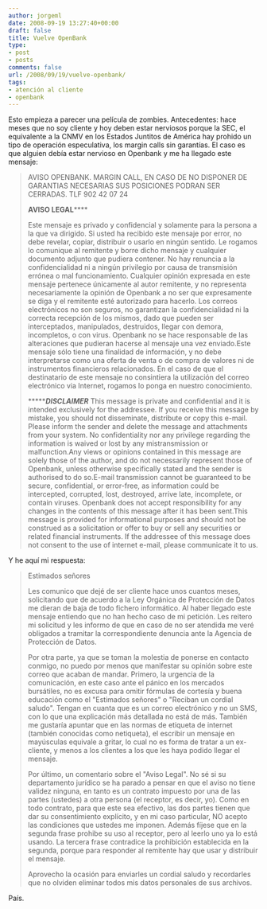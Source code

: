 ```yaml
---
author: jorgeml
date: 2008-09-19 13:27:40+00:00
draft: false
title: Vuelve OpenBank
type: 
- post
- posts
comments: false
url: /2008/09/19/vuelve-openbank/
tags:
- atención al cliente
- openbank
---
```


Esto empieza a parecer una película de zombies. Antecedentes: hace meses que no soy cliente y hoy deben estar nerviosos porque la SEC, el equivalente a la CNMV en los Estados Juntitos de América hay prohido un tipo de operación especulativa, los margin calls sin garantías. El caso es que alguien debía estar nervioso en Openbank y me ha llegado este mensaje:

> AVISO OPENBANK. MARGIN CALL, EN CASO DE NO DISPONER DE GARANTIAS
> NECESARIAS SUS POSICIONES PODRAN SER CERRADAS. TLF 902 42 07 24
> 
> ******************AVISO LEGAL**********************
> 
> Este mensaje es privado y confidencial y solamente para la persona a la
> que va dirigido. Si usted ha recibido este mensaje por error, no debe
> revelar, copiar, distribuir o usarlo en ningún sentido. Le rogamos lo
> comunique al remitente y borre dicho mensaje y cualquier documento adjunto
> que pudiera contener. No hay renuncia a la confidencialidad ni a ningún
> privilegio por causa de transmisión errónea o mal funcionamiento.
> Cualquier opinión expresada en este mensaje pertenece únicamente al autor
> remitente, y no representa necesariamente la opinión de Openbank a no ser
> que expresamente se diga y el remitente esté autorizado para hacerlo. Los
> correos electrónicos no son seguros, no garantizan la confidencialidad ni
> la correcta recepción de los mismos, dado que pueden ser interceptados,
> manipulados, destruidos, llegar con demora, incompletos, o con virus.
> Openbank no se hace responsable de las alteraciones que pudieran hacerse
> al mensaje una vez enviado.Este mensaje sólo tiene una finalidad de
> información, y no debe interpretarse como una oferta de venta o de compra
> de valores ni de instrumentos financieros relacionados. En el caso de que
> el destinatario de este mensaje no consintiera la utilización del correo
> electrónico via Internet, rogamos lo ponga en nuestro conocimiento.
> 
> **********************DISCLAIMER*****************
> This message is private and confidential and it is intended exclusively
> for the addressee. If you receive this message by mistake, you should not
> disseminate, distribute or copy this e-mail. Please inform the sender and
> delete the message and attachments from your system. No confidentiality
> nor any privilege regarding the information is waived or lost by any
> mistransmission or malfunction.Any views or opinions contained in this
> message are solely those of the author, and do not necessarily represent
> those of Openbank, unless otherwise specifically stated and the sender is
> authorised to do so.E-mail transmission cannot be guaranteed to be secure,
> confidential, or error-free, as information could be intercepted,
> corrupted, lost, destroyed, arrive late, incomplete, or contain viruses.
> Openbank does not accept responsibility for any changes in the contents of
> this message after it has been sent.This message is provided for
> informational purposes and should not be construed as a solicitation or
> offer to buy or sell any securities or related financial instruments. If
> the addressee of this message does not consent to the use of internet
> e-mail, please communicate it to us.

Y he aquí mi respuesta:

> Estimados señores
> 
> Les comunico que dejé de ser cliente hace unos cuantos meses, solicitando que de acuerdo a la Ley Orgánica de Protección de Datos me dieran de baja de todo fichero informático. Al haber llegado este mensaje entiendo que no han hecho caso de mi petición. Les reitero mi solicitud y les informo de que en caso de no ser atendida me veré obligados a tramitar la correspondiente denuncia ante la Agencia de Protección de Datos.
> 
> Por otra parte, ya que se toman la molestia de ponerse en contacto conmigo, no puedo por menos que manifestar su opinión sobre este correo que acaban de mandar. Primero, la urgencia de la comunicación, en este caso ante el pánico en los mercados bursátiles, no es excusa para omitir fórmulas de cortesía y buena educación como el "Estimados señores" o "Reciban un cordial saludo". Tengan en cuanta que es un correo electrónico y no un SMS, con lo que una explicación más detallada no está de más. También me gustaría apuntar que en las normas de etiqueta de internet (también conocidas como netiqueta), el escribir un mensaje en mayúsculas equivale a gritar, lo cual no es forma de tratar a un ex-cliente, y menos a los clientes a los que les haya podido llegar el mensaje.
> 
> Por último, un comentario sobre el "Aviso Legal". No sé si su departamento jurídico se ha parado a pensar en que el aviso no tiene validez ninguna, en tanto es un contrato impuesto por una de las partes (ustedes) a otra persona (el receptor, es decir, yo). Como en todo contrato, para que este sea efectivo, las dos partes tienen que dar su consentimiento explícito, y en mi caso particular, NO acepto las condiciones que ustedes me imponen. Además fíjese que en la segunda frase prohibe su uso al receptor, pero al leerlo uno ya lo está usando. La tercera frase contradice la prohibición establecida en la segunda, porque para responder al remitente hay que usar y distribuir el mensaje.
> 
> Aprovecho la ocasión para enviarles un cordial saludo y recordarles que no olviden eliminar todos mis datos personales de sus archivos.


País.
